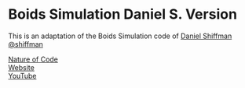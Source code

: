 # Boids Simulation   Daniel S. Version
This is an adaptation of the Boids Simulation code of [Daniel Shiffman @shiffman](https://github.com/shiffman)

[Nature of Code](https://natureofcode.com)<br>
[Website](https://thecodingtrain.com)<br>
[YouTube](https://www.youtube.com/thecodingtrain)<br>
